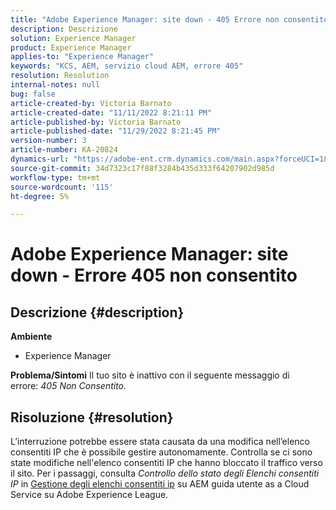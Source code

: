 ```yaml
---
title: "Adobe Experience Manager: site down - 405 Errore non consentito"
description: Descrizione
solution: Experience Manager
product: Experience Manager
applies-to: "Experience Manager"
keywords: "KCS, AEM, servizio cloud AEM, errore 405"
resolution: Resolution
internal-notes: null
bug: false
article-created-by: Victoria Barnato
article-created-date: "11/11/2022 8:21:11 PM"
article-published-by: Victoria Barnato
article-published-date: "11/29/2022 8:21:45 PM"
version-number: 3
article-number: KA-20824
dynamics-url: "https://adobe-ent.crm.dynamics.com/main.aspx?forceUCI=1&pagetype=entityrecord&etn=knowledgearticle&id=392a545d-fe61-ed11-9561-6045bd006793"
source-git-commit: 34d7323c17f88f3284b435d333f64207902d985d
workflow-type: tm+mt
source-wordcount: '115'
ht-degree: 5%

---
```


# Adobe Experience Manager: site down - Errore 405 non consentito

## Descrizione {#description}

<b>Ambiente</b>
- Experience Manager

<b>Problema/Sintomi</b>
Il tuo sito è inattivo con il seguente messaggio di errore: *405 Non Consentito.*


## Risoluzione {#resolution}


L’interruzione potrebbe essere stata causata da una modifica nell’elenco consentiti IP che è possibile gestire autonomamente. Controlla se ci sono state modifiche nell&#39;elenco consentiti IP che hanno bloccato il traffico verso il sito. Per i passaggi, consulta *Controllo dello stato degli Elenchi consentiti IP* in [Gestione degli elenchi consentiti ip](https://experienceleague.adobe.com/docs/experience-manager-cloud-service/content/implementing/using-cloud-manager/ip-allow-lists/managing-ip-allow-lists.html?lang=en) su AEM guida utente as a Cloud Service su Adobe Experience League.
